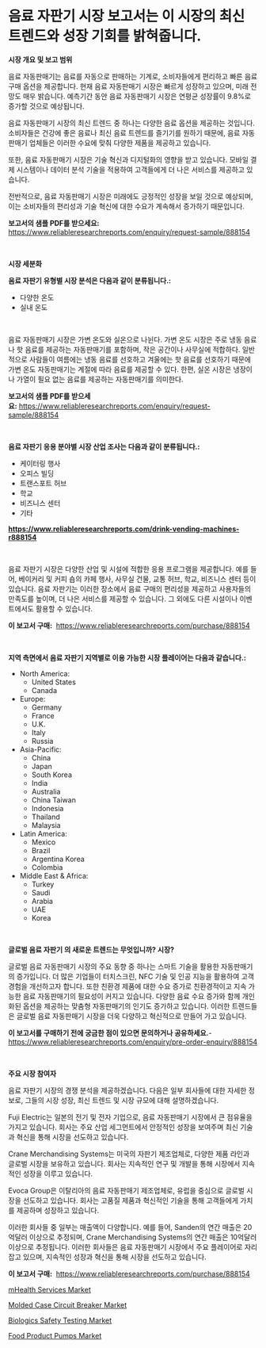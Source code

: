 <p><h1>음료 자판기 시장 보고서는 이 시장의 최신 트렌드와 성장 기회를 밝혀줍니다.</h1></p><p><strong>시장 개요 및 보고 범위</strong></p>
<p><p>음료 자동판매기는 음료를 자동으로 판매하는 기계로, 소비자들에게 편리하고 빠른 음료 구매 옵션을 제공합니다. 현재 음료 자동판매기 시장은 빠르게 성장하고 있으며, 미래 전망도 매우 밝습니다. 예측기간 동안 음료 자동판매기 시장은 연평균 성장률이 9.8%로 증가할 것으로 예상됩니다.</p><p>음료 자동판매기 시장의 최신 트렌드 중 하나는 다양한 음료 옵션을 제공하는 것입니다. 소비자들은 건강에 좋은 음료나 최신 음료 트렌드를 즐기기를 원하기 때문에, 음료 자동판매기 업체들은 이러한 수요에 맞춰 다양한 제품을 제공하고 있습니다.</p><p>또한, 음료 자동판매기 시장은 기술 혁신과 디지털화의 영향을 받고 있습니다. 모바일 결제 시스템이나 데이터 분석 기술을 적용하여 고객들에게 더 나은 서비스를 제공하고 있습니다.</p><p>전반적으로, 음료 자동판매기 시장은 미래에도 긍정적인 성장을 보일 것으로 예상되며, 이는 소비자들의 편리성과 기술 혁신에 대한 수요가 계속해서 증가하기 때문입니다.</p></p>
<p><strong>보고서의 샘플 PDF를 받으세요:</strong> <a href="https://www.reliableresearchreports.com/enquiry/request-sample/888154">https://www.reliableresearchreports.com/enquiry/request-sample/888154</a></p>
<p>&nbsp;</p>
<p><strong>시장 세분화</strong></p>
<p><strong>음료 자판기 유형별 시장 분석은 다음과 같이 분류됩니다.:</strong></p>
<p><ul><li>다양한 온도</li><li>실내 온도</li></ul></p>
<p>&nbsp;</p>
<p><p>음료 자동판매기 시장은 가변 온도와 실온으로 나뉜다. 가변 온도 시장은 주로 냉동 음료나 핫 음료를 제공하는 자동판매기를 포함하며, 작은 공간이나 사무실에 적합하다. 일반적으로 사람들이 여름에는 냉동 음료를 선호하고 겨울에는 핫 음료를 선호하기 때문에 가변 온도 자동판매기는 계절에 따라 음료를 제공할 수 있다. 한편, 실온 시장은 냉장이나 가열이 필요 없는 음료를 제공하는 자동판매기를 의미한다.</p></p>
<p><strong>보고서의 샘플 PDF를 받으세요:</strong>&nbsp;<a href="https://www.reliableresearchreports.com/enquiry/request-sample/888154">https://www.reliableresearchreports.com/enquiry/request-sample/888154</a></p>
<p>&nbsp;</p>
<p><strong> 음료 자판기 응용 분야별 시장 산업 조사는 다음과 같이 분류됩니다.:</strong></p>
<p><ul><li>케이터링 행사</li><li>오피스 빌딩</li><li>트랜스포트 허브</li><li>학교</li><li>비즈니스 센터</li><li>기타</li></ul></p>
<p><strong><a href="https://www.reliableresearchreports.com/drink-vending-machines-r888154">https://www.reliableresearchreports.com/drink-vending-machines-r888154</a></strong></p>
<p>&nbsp;</p>
<p><p>음료 자판기 시장은 다양한 산업 및 시설에 적합한 응용 프로그램을 제공합니다. 예를 들어, 베이커리 및 커피 숍의 카페 행사, 사무실 건물, 교통 허브, 학교, 비즈니스 센터 등이 있습니다. 음료 자판기는 이러한 장소에서 음료 구매의 편리성을 제공하고 사용자들의 만족도를 높이며, 더 나은 서비스를 제공할 수 있습니다. 그 외에도 다른 시설이나 이벤트에서도 활용할 수 있습니다.</p></p>
<p><strong>이 보고서 구매:</strong>&nbsp; <a href="https://www.reliableresearchreports.com/purchase/888154">https://www.reliableresearchreports.com/purchase/888154</a></p>
<p>&nbsp;</p>
<p><strong>지역 측면에서 음료 자판기 지역별로 이용 가능한 시장 플레이어는 다음과 같습니다.:</strong></p>
<p><ul>
    <li>
        North America:
        <ul>
            <li>United States</li>
            <li>Canada</li>
        </ul>
    </li>
    <li>
        Europe:
        <ul>
            <li>Germany</li>
            <li>France</li>
            <li>U.K.</li>
            <li>Italy</li>
            <li>Russia</li>
        </ul>
    </li>
    <li>
        Asia-Pacific:
        <ul>
            <li>China</li>
            <li>Japan</li>
            <li>South Korea</li>
            <li>India</li>
            <li>Australia</li>
            <li>China Taiwan</li>
            <li>Indonesia</li>
            <li>Thailand</li>
            <li>Malaysia</li>
        </ul>
    </li>
    <li>
        Latin America:
        <ul>
            <li>Mexico</li>
            <li>Brazil</li>
            <li>Argentina Korea</li>
            <li>Colombia</li>
        </ul>
    </li>
    <li>
        Middle East & Africa:
        <ul>
            <li>Turkey</li>
            <li>Saudi</li>
            <li>Arabia</li>
            <li>UAE</li>
            <li>Korea</li>
        </ul>
    </li>
    </ul></p>
<p>&nbsp;</p>
<p><strong>글로벌 음료 자판기 의 새로운 트렌드는 무엇입니까? 시장?</strong></p>
<p><p>글로벌 음료 자동판매기 시장의 주요 동향 중 하나는 스마트 기술을 활용한 자동판매기의 증가입니다. 더 많은 기업들이 터치스크린, NFC 기술 및 인공 지능을 활용하여 고객 경험을 개선하고자 합니다. 또한 친환경 제품에 대한 수요 증가로 친환경적이고 지속 가능한 음료 자동판매기의 필요성이 커지고 있습니다. 다양한 음료 수요 증가와 함께 개인화된 옵션을 제공하는 맞춤형 자동판매기의 인기도 증가하고 있습니다. 이러한 트렌드들은 글로벌 음료 자동판매기 시장을 더욱 다양하고 혁신적으로 만들어 가고 있습니다.</p></p>
<p><strong>이 보고서를 구매하기 전에 궁금한 점이 있으면 문의하거나 공유하세요.</strong>- <a href="https://www.reliableresearchreports.com/enquiry/pre-order-enquiry/888154">https://www.reliableresearchreports.com/enquiry/pre-order-enquiry/888154</a></p>
<p>&nbsp;</p>
<p><strong>주요 시장 참여자</strong></p>
<p><p>음료 자판기 시장의 경쟁 분석을 제공하겠습니다. 다음은 일부 회사들에 대한 자세한 정보로, 그들의 시장 성장, 최신 트렌드 및 시장 규모에 대해 설명하겠습니다.</p><p>Fuji Electric는 일본의 전기 및 전자 기업으로, 음료 자동판매기 시장에서 큰 점유율을 가지고 있습니다. 회사는 주요 산업 세그먼트에서 안정적인 성장을 보여주며 최신 기술과 혁신을 통해 시장을 선도하고 있습니다.</p><p>Crane Merchandising Systems는 미국의 자판기 제조업체로, 다양한 제품 라인과 글로벌 시장을 보유하고 있습니다. 회사는 지속적인 연구 및 개발을 통해 시장에서 지속적인 성장을 이루고 있습니다.</p><p>Evoca Group은 이탈리아의 음료 자동판매기 제조업체로, 유럽을 중심으로 글로벌 시장을 선도하고 있습니다. 회사는 고품질 제품과 혁신적인 기술을 통해 고객들에게 가치를 제공하며 성장하고 있습니다.</p><p>이러한 회사들 중 일부는 매출액이 다양합니다. 예를 들어, Sanden의 연간 매출은 20억달러 이상으로 추정되며, Crane Merchandising Systems의 연간 매출은 10억달러 이상으로 추정됩니다. 이러한 회사들은 음료 자동판매기 시장에서 주요 플레이어로 자리 잡고 있으며, 지속적인 성장과 혁신을 통해 시장을 선도하고 있습니다.</p></p>
<p><strong>이 보고서 구매:</strong>&nbsp;&nbsp;<a href="https://www.reliableresearchreports.com/purchase/888154">https://www.reliableresearchreports.com/purchase/888154</a></p>
<p><p><a href="https://www.linkedin.com/pulse/mhealth-services-market-share-evolution-growth-trends-2024-qacve?trackingId=%2BOAVEg6JLXd%2F8QC%2FsQpUsQ%3D%3D">mHealth Services Market</a></p><p><a href="https://github.com/guneycigdem35/Market-Research-Report-List-2/blob/main/molded-case-circuit-breaker-market.md">Molded Case Circuit Breaker Market</a></p><p><a href="https://www.linkedin.com/pulse/biologics-safety-testingnbspmarket-focuses-market-share-size-02hde?trackingId=K7elbbUbx6tet6UtYkW45w%3D%3D">Biologics Safety Testing Market</a></p><p><a href="https://github.com/biheemgalvinlouises6hokrh3h/Market-Research-Report-List-2/blob/main/food-product-pumps-market.md">Food Product Pumps Market</a></p></p>